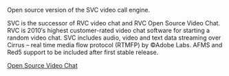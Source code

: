 Open source version of the SVC video call engine.

SVC is the successor of  RVC video chat and RVC Open Source Video Chat. RVC is 2010′s highest customer-rated video chat software for starting a random video chat. SVC includes audio, video and text data streaming over Cirrus – real time media flow protocol (RTMFP) by ©Adobe Labs. AFMS and Red5 support to be included after first stable release.

[Open Source Video Chat](http://code.google.com/p/video-chat/)